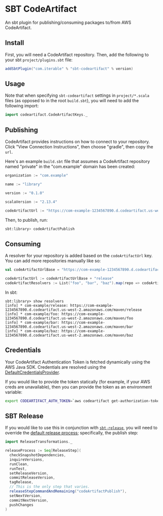 # SBT CodeArtifact

An sbt plugin for publishing/consuming packages to/from AWS CodeArtifact.

## Install

First, you will need a CodeArtifact repository. Then, add the following to your sbt `project/plugins.sbt` file:

```scala
addSbtPlugin("com.iterable" % "sbt-codeartifact" % version)
```

## Usage

Note that when specifying `sbt-codeartifact` settings in `project/*.scala` files (as opposed to in the root `build.sbt`), you will need to add the following import:

```scala
import codeartifact.CodeArtifactKeys._
```

## Publishing

CodeArtifact provides instructions on how to connect to your repository. Click "View Connection Instructions", then choose "gradle", then copy the `url`.

Here's an example `build.sbt` file that assumes a CodeArtifact repository named "private" in the "com.example" domain has been created:

```scala
organization := "com.example"

name := "library"

version := "0.1.0"

scalaVersion := "2.13.4"

codeArtifactUrl := "https://com-example-1234567890.d.codeartifact.us-west-2.amazonaws.com/maven/private"
```

Then, to publish, run:

```bash
sbt:library> codeArtifactPublish
```

## Consuming

A resolver for your repository is added based on the `codeArtifactUrl` key. You can add more repositories manually like so:

```scala
val codeArtifactUrlBase = "https://com-example-1234567890.d.codeartifact.us-west-2.amazonaws.com/maven/"

codeArtifactUrl := codeArtifactUrlBase + "release"
codeArtifactResolvers := List("foo", "bar", "baz").map(repo => codeArtifactUrlBase + repo)
```

In sbt:

```plaintext
sbt:library> show resolvers
[info] * com-example/release: https://com-example-1234567890.d.codeartifact.us-west-2.amazonaws.com/maven/release
[info] * com-example/foo: https://com-example-1234567890.d.codeartifact.us-west-2.amazonaws.com/maven/foo
[info] * com-example/bar: https://com-example-1234567890.d.codeartifact.us-west-2.amazonaws.com/maven/bar
[info] * com-example/baz: https://com-example-1234567890.d.codeartifact.us-west-2.amazonaws.com/maven/baz
```

## Credentials

Your CodeArtifact Authentication Token is fetched dynamically using the AWS Java SDK. Credentials are resolved using the [DefaultCredentialsProvider](https://sdk.amazonaws.com/java/api/latest/software/amazon/awssdk/auth/credentials/DefaultCredentialsProvider.html).

If you would like to provide the token statically (for example, if your AWS creds are unavailable), then you can provide the token as an environment variable:

```bash
export CODEARTIFACT_AUTH_TOKEN=`aws codeartifact get-authorization-token --domain domain-name --domain-owner domain-owner-id --query authorizationToken --output text --profile profile-name`
```

## SBT Release

If you would like to use this in conjunction with [`sbt-release`](https://github.com/sbt/sbt-release), you will need to override the [default release process](https://github.com/sbt/sbt-release#can-we-finally-customize-that-release-process-please); specifically, the publish step:

```scala
import ReleaseTransformations._

releaseProcess := Seq[ReleaseStep](
  checkSnapshotDependencies,
  inquireVersions,
  runClean,
  runTest,
  setReleaseVersion,
  commitReleaseVersion,
  tagRelease,
  // This is the only step that varies.
  releaseStepCommandAndRemaining("codeArtifactPublish"),
  setNextVersion,
  commitNextVersion,
  pushChanges
)
```

